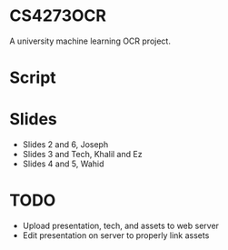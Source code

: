 # CS4273OCR
A university machine learning OCR project.

# Script

# Slides
- Slides 2 and 6, Joseph
- Slides 3 and Tech, Khalil and Ez
- Slides 4 and 5, Wahid

# TODO
- Upload presentation, tech, and assets to web server
- Edit presentation on server to properly link assets
